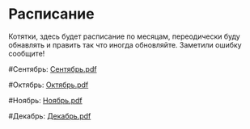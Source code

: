 # Расписание
Котятки, здесь будет расписание по месяцам, переодически буду обнавлять и править так что иногда обновляйте.
Заметили ошибку сообщите!

#Сентябрь:
[Сентябрь.pdf](https://github.com/Vanchichi/timetable/files/9617901/default.pdf)

#Октябрь:
[Октябрь.pdf](https://github.com/Vanchichi/timetable/files/9617907/default.pdf)

#Ноябрь:
[Ноябрь.pdf](https://github.com/Vanchichi/timetable/files/9617911/default.pdf)

#Декабрь:
[Декабрь.pdf](https://github.com/Vanchichi/timetable/files/9617913/default.pdf)

